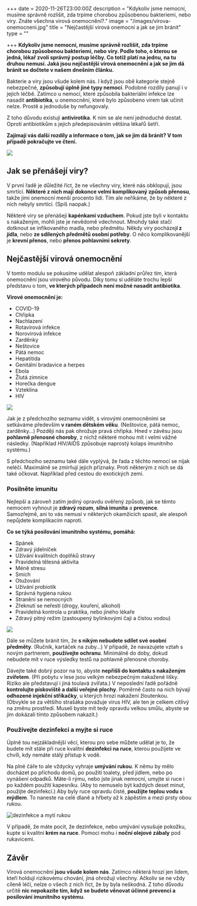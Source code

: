 +++
date = 2020-11-26T23:00:00Z
description = "Kdykoliv jsme nemocní, musíme správně rozlišit, zda trpíme chorobou způsobenou bakteriemi, nebo viry. Znáte všechna virová onemocnění?."
image = "/images/virova-onemocneni.jpg"
title = "Nejčastější virová onemocní a jak se jim bránit"
type = ""

+++
**Kdykoliv jsme nemocní, musíme správně rozlišit, zda trpíme chorobou způsobenou bakteriemi, nebo viry. Podle toho, o kterou se jedná, lékař zvolí správný postup léčby. Co totiž platí na jednu, na tu druhou nemusí. Jaká jsou nejčastější virová onemocnění a jak se jim dá bránit se dočtete v našem dnešním článku.**

Bakterie a viry jsou všude kolem nás. I když jsou obě kategorie stejně nebezpečné, **způsobují úplně jiné typy nemocí**. Podobné rozdíly panují i v jejich léčbě. Zatímco u nemocí, které způsobila bakteriální infekce lze nasadit **antibiotika**, u onemocnění, které bylo způsobeno virem tak učinit nelze. Prostě a jednoduše by nefungovaly.

Z toho důvodu existují **antivirotika**. K nim se ale není jednoduché dostat. Oproti antibiotikům s jejich předepisováním většina lékařů šetří.

**Zajímají vás další rozdíly a informace o tom, jak se jim dá bránit? V tom případě pokračujte ve čtení.**

![](/images/jak-se-prenaseji-viry.jpg)

## Jak se přenášejí viry?

V první řadě je důležité říct, že ne všechny viry, které nás obklopují, jsou smrtící. **Některé z nich mají dokonce velmi komplikovaný způsob přenosu**, takže jimi onemocní menší procento lidí. Tím ale neříkáme, že by některé z nich nebyly smrtící. (Spíš naopak.)

Některé viry se přenášejí **kapénkami vzduchem**. Pokud jste byli v kontaktu s nakaženým, mohli jste je nevědomě vdechnout. Mnohdy také stačí dotknout se infikovaného madla, nebo předmětu. Někdy viry pocházej**í z jídla**, nebo **ze sdílených předmětů osobní potřeby**. O něco komplikovanější je **krevní přenos**, nebo **přenos pohlavními sekrety**.

## Nejčastější virová onemocnění

V tomto modulu se pokusíme udělat alespoň základní průřez tím, která onemocnění jsou virového původu. Díky tomu si uděláte trochu lepší představu o tom, **ve kterých případech není možné nasadit antibiotika**.

**Virové onemocnění je:**

* COVID-19
* Chřipka
* Nachlazení
* Rotavirová infekce
* Norovirová infekce
* Zarděnky
* Neštovice
* Pátá nemoc
* Hepatitida
* Genitální bradavice a herpes
* Ebola
* Žlutá zimnice
* Horečka dengue
* Vzteklina
* HIV

![](/images/nejcastejsi-virova-onemocneni.jpg)

Jak je z předchozího seznamu vidět, s virovými onemocněními se setkáváme především **v raném dětském věku**. (Neštovice, pátá nemoc, zarděnky…) Později nás pak ohrožuje pravá chřipka. Hned v závěsu jsou **pohlavně přenosné choroby**, z nichž některé mohou mít i velmi vážné následky. (Například HIV/AIDS způsobuje naprostý kolaps imunitního systému.)

S předchozího seznamu také dále vyplývá, že řada z těchto nemocí se nijak neléčí. Maximálně se zmírňují jejich příznaky. Proti některým z nich se dá také očkovat. Například před cestou do exotických zemí.

### Posilněte imunitu

Nejlepší a zároveň zatím jediný opravdu ověřený způsob, jak se těmto nemocem vyhnout je **zdravý rozum**, **silná imunita** a **prevence**. Samozřejmě, ani to vás nemusí v některých okamžicích spasit, ale alespoň nepůjdete komplikacím naproti.

**Co se týká posilování imunitního systému, pomáhá:**

* Spánek
* Zdravý jídelníček
* Užívání kvalitních doplňků stravy
* Pravidelná tělesná aktivita
* Méně stresu
* Smích
* Otužování
* Užívání probiotik
* Správná hygiena rukou
* Stranění se nemocných
* Zřeknutí se neřestí (drogy, kouření, alkohol)
* Pravidelná kontrola u praktika, nebo jiného lékaře
* Zdravý pitný režim (zastoupený bylinkovými čaji a čistou vodou)

![](/images/posilujte-imunitu.jpg)

Dále se můžete bránit tím, že **s nikým nebudete sdílet své osobní předměty**. (Ručník, kartáček na zuby…) V případě, že navazujete vztah s novým partnerem, **používejte ochranu**. Minimálně do doby, dokud nebudete mít v ruce výsledky testů na pohlavně přenosné choroby.

Dávejte také dobrý pozor na to, abyste **nepřišli do kontaktu s nakaženým zvířetem**. (Při pobytu v lese jsou velkým nebezpečným nakažené lišky. Riziko ale představují i jiná toulavá zvířata.) V neposlední řadě pořádně **kontrolujte pískoviště a další veřejné plochy**. Poměrně často na nich bývají **odhozené injekční stříkačky**, u kterých hrozí nakažení žloutenkou. (Obvykle se za většího strašáka považuje virus HIV, ale ten je celkem citlivý na změnu prostředí. Museli byste mít tedy opravdu velkou smůlu, abyste se jím dokázali tímto způsobem nakazit.)

### Používejte dezinfekci a myjte si ruce

Úplně tou nejzákladnější věcí, kterou pro sebe můžete udělat je to, že budete mít stále při ruce kvalitní **dezinfekci na ruce**, kterou použijete ve chvíli, kdy nemáte stálý přístup k vodě.

Na plné čáře to ale vždycky vyhraje **umývání rukou**. K němu by mělo docházet po příchodu domů, po použití toalety, před jídlem, nebo po vynášení odpadků. Máte-li rýmu, nebo jste jinak nemocní, umyjte si ruce i po každém použití kapesníku. (Aby to nemuselo být každých deset minut, použijte dezinfekci.) Aby byly ruce opravdu čisté, **použijte teplou vodu s mýdlem**. To naneste na celé dlaně a hřbety až k zápěstím a mezi prsty obou rukou.

![dezinfekce a mytí rukou](/images/dezinfekce-a-myti-rukou.jpg)

V případě, že máte pocit, že dezinfekce, nebo umývání vysušuje pokožku, kupte si kvalitní **krém na ruce**. Pomoci mohu i **noční olejové zábaly** pod rukavicemi.

## Závěr

Virová onemocnění **jsou všude kolem nás**. Zatímco některá hrozí jen lidem, kteří holdují rizikovému chování, jiná ohrožují všechny. Ačkoliv se ne vždy cíleně léčí, nelze o všech z nich říct, že by byla neškodná. Z toho důvodu určitě **nic nepokazíte tím, když se budete věnovat účinné prevenci a posilování imunitního systému**.
